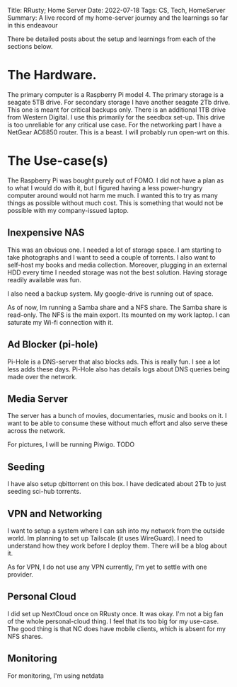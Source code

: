 Title: RRusty; Home Server
Date: 2022-07-18
Tags: CS, Tech, HomeServer
Summary: A live record of my home-server journey and the learnings so far in this endeavour

There be detailed posts about the setup and learnings from each of the sections below.

# The Hardware.
The primary computer is a Raspberry Pi model 4.
The primary storage is a seagate 5TB drive.
For secondary storage I have another seagate 2Tb drive. This one is meant for critical backups only.
There is an additional 1TB drive from Western Digital. I use this primarily for the seedbox set-up. This drive is too unreliable for any critical use case.
For the networking part I have a NetGear AC6850 router. This is a beast. I will probably run open-wrt on this.

# The Use-case(s)
The Raspberry Pi was bought purely out of FOMO. I did not have a plan as to what I would do with it, but I figured having a less power-hungry computer around would not harm me much.
I wanted this to try as many things as possible without much cost. This is something that would not be possible with my company-issued laptop.
## Inexpensive NAS
This was an obvious one. I needed a lot of storage space. I am starting to take photographs and I want to seed a couple of torrents. I also want to self-host my books and media collection. Moreover, plugging in an external HDD every time I needed storage was not the best solution. Having storage readily available was fun.

I also need a backup system. My google-drive is running out of space.

As of now, Im running a Samba share and a NFS share. The Samba share is read-only. The NFS is the main export. Its mounted on my work laptop. I can saturate my Wi-fi connection with it.

## Ad Blocker (pi-hole)
Pi-Hole is a DNS-server that also blocks ads. This is really fun. I see a lot less adds these days. Pi-Hole also has details logs about DNS queries being made over the network.

## Media Server
The server has a bunch of movies, documentaries, music and books on it. I want to be able to consume these without much effort and also serve these across the network.

For pictures, I will be running Piwigo. TODO

## Seeding
I have also setup qbittorrent on this box. I have dedicated about 2Tb to just seeding sci-hub torrents.

## VPN and Networking

I want to setup a system where I can ssh into my network from the outside world.
Im planning to set up Tailscale (it uses WireGuard). I need to understand how they work before I deploy them. There will be a blog about it.

As for VPN, I do not use any VPN currently, I'm yet to settle with one provider.

## Personal Cloud
I did set up NextCloud once on RRusty once. It was okay. I'm not a big fan of the whole personal-cloud thing. I feel that its too big for my use-case. The good thing is that NC does have mobile clients, which is absent for my NFS shares.

## Monitoring
For monitoring, I'm using netdata

